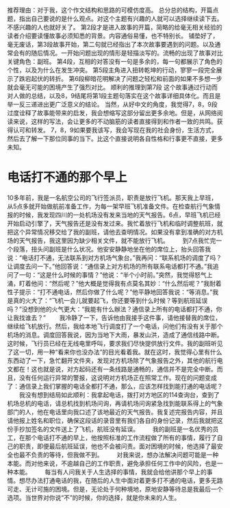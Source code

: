 推荐理由：对于我，这个作文结构和思路的可模仿度高。
总分总的结构，开篇点题，指出自己要说的是什么观点。对这个主题有兴趣的人就可以选择继续读下去。不感兴趣的人也就好关了。
第2段才是进入故事的开篇，简略的给毫无相关经验的读者介绍要读懂故事必须知悉的背景。内容通俗易懂，也不特别长。
铺垫好了，毫无废话，第3段故事开始，第二句就已经指出了本次故事要遇到的问题。以及通常会有的随后情况。一开始问题出现的情形是轻描淡写的。流畅的出现了故事对比关键角色：副班。
第4段，互相的对答没有一句是多余的，每一句都展示了角色的个性，以及为什么在发生冲突。
第5段主角进入扭转乾坤的行动，寥寥一段完全展示了跌宕起伏的转折。
第6段柳暗花明解决了问题之轻松和前面的如果不多想一步就会毫无可能的困境产生了强烈对比。
顺利的推理到第7段
这个故事通过行动而对人做的总结，以及8，9结尾将第1段主题句落实在这个故事详细具体化。而且是举一反三递进出更广泛意义的结论。
当然，从好中文的角度，我觉得7，8，9段过度诠释了故事能带来的启发，我会想缩写这部分留出更多余地。但是，从网络阅读来说，这样的写法，会让更多的不动脑筋的读者直接得到和作者一致的共鸣。获得认可和转发。
7，8，9如果要我该写，我会写现在我的社会身份，生活方式，然后去了解一下那位同事的当下。比这个直接说明各自性格和行事更不直接，更多未知。


# 电话打不通的那个早上 

​	10多年前，我是一名航空公司的飞行签派员，职责是放行飞机。那天我上早班，从5点多就开始做航前准备工作，为每一架早班飞机准备文件。在检查航行气象情报的时候，我发现四川的一处机场没有发来当地的天气报告。6点，早班飞机已经开始启动引擎了，天气报告还是没有发过来。我忙着放行飞机和临时调整航班，就把这个异常情况移交给了我的副班，请他去查明情况。如果没有拿到准确的对方机场的天气报告，我这里因为缺少相关文件，就不能放行飞机。
　　到7点我忙完一个段落，扭头问副班是什么状况。他安安静静地坐在他的席位上，抬头回答我说：“电话打不通，无法联系到对方机场气象台。”我再问：“联系机场的调度了吗？让调度去问一下。”他回答说：“通信录上对方机场的所有联系电话都打不通。”我追问了一句：“这是什么时候的事情？”他说：“半个小时前。”突然，我觉得怒气上涌，盯着他问：“然后呢？”他大概是觉得我有点莫名其妙：“什么然后呢？”我耐着性子提示：“打不通电话，然后你做了什么呢？”他平静地回答我说：“等消息。”我是真的火大了：“飞机一会儿就要起飞，你还要等到什么时候？等到航班延误吗？”没想到他的火气更大：“我能有什么辦法？通信录上所有的电话都打不通，你让我找谁去？”
　　我冷静了一下，告诉他由我接手这件事，请他接替我的席位，继续给飞机放行。然后，我给本地飞行调度打了一个电话，问他们有没有关于那个机场的消息。调度回答我说，因为当地下大雨，暴发山洪，造成了通信线路中断。这时候，飞行员已经在无线电里呼叫，要求我们尽快提供放行文件。我的副班听见了这一切，用一种“看来你也没办法”的目光看着我。就在这时，我觉得心里有什么东西动了一下，急忙翻开文件夹，发现对方机场除了气象报告之外，其他的航行电文都在！这也就是说，对方起码还有一条线路是通畅的，通信并不是完全中断。而且，没有任何运行异常的警报，这说明对方机场正在照常工作。现在的问题变成了：通信录上我们掌握的电话全都打不通，那么，应该怎样找到能打通的电话呢？
　　我没有想到结局如此顺利：我拿起电话，拨打对方地区的114查询台，查到了机场总机的电话，请总机找到机场问询，再请机场问询紧急找到能联系得上的气象部门的人，他在电话里向我口述了该地最近的天气报告。我复述完报告内容，并且请他报上姓名和职位，确保这段话的录音里有我们各自的身份记录，然后我就把这份手抄加签名的文件送上了飞机，航班没有延误。
　　我的副班是一名优秀的员工，在那个电话打不通的早上，他按照标准的工作流程做了所有的事情，履行了自己的职责，即便最后航班延误，他也不会被问责。面对困境的时候，他选择了最安全也最不负责的等待，但我做不到。
　　对我来说，想办法解决问题可能是一种本能。而对他来说，不逾越自己的工作职责，避免承担任何工作中的风险，也是一种本能。
　　每当有人问我关于人生选择的事情，我就会给他讲那个早上的事情。想尽办法打通电话的我，在随后的人生中面对着更多打不通的电话，更多无路可走、无计可施的困境。但是，无论处于何种境地，原地安静等待总是我最后一个选项。当世界对你说“不”的时候，你的选择，就是你未来的人生。

